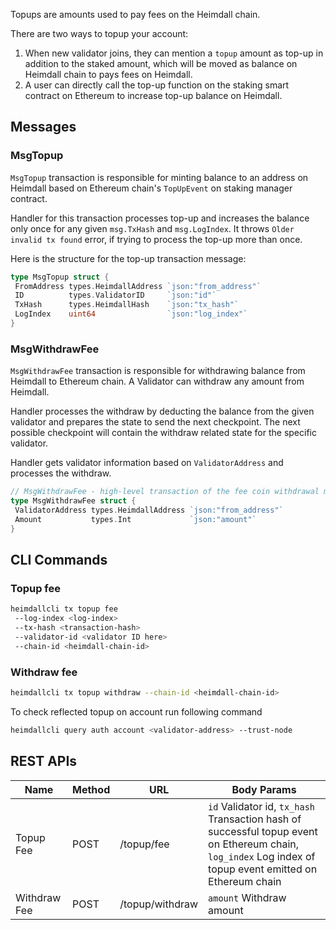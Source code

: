 Topups are amounts used to pay fees on the Heimdall chain.

There are two ways to topup your account:

1. When new validator joins, they can mention a `topup` amount as top-up in addition to the staked amount, which will be moved as balance on Heimdall chain to pays fees on Heimdall.
2. A user can directly call the top-up function on the staking smart contract on Ethereum to increase top-up balance on Heimdall.

## Messages

### MsgTopup

`MsgTopup` transaction is responsible for minting balance to an address on Heimdall based on Ethereum chain's `TopUpEvent` on staking manager contract.

Handler for this transaction processes top-up and increases the balance only once for any given `msg.TxHash` and `msg.LogIndex`. It throws `Older invalid tx found` error, if trying to process the top-up more than once.

Here is the structure for the top-up transaction message:

```go
type MsgTopup struct {
 FromAddress types.HeimdallAddress `json:"from_address"`
 ID          types.ValidatorID     `json:"id"`
 TxHash      types.HeimdallHash    `json:"tx_hash"`
 LogIndex    uint64                `json:"log_index"`
}
```

### MsgWithdrawFee

`MsgWithdrawFee` transaction is responsible for withdrawing balance from Heimdall to Ethereum chain. A Validator can withdraw any amount from Heimdall.

Handler processes the withdraw by deducting the balance from the given validator and prepares the state to send the next checkpoint. The next possible checkpoint will contain the withdraw related state for the specific validator.

Handler gets validator information based on `ValidatorAddress` and processes the withdraw.

```go
// MsgWithdrawFee - high-level transaction of the fee coin withdrawal module
type MsgWithdrawFee struct {
 ValidatorAddress types.HeimdallAddress `json:"from_address"`
 Amount           types.Int             `json:"amount"`
}
```

## CLI Commands

### Topup fee

```bash
heimdallcli tx topup fee
 --log-index <log-index> 
 --tx-hash <transaction-hash> 
 --validator-id <validator ID here>
 --chain-id <heimdall-chain-id>
```

### Withdraw fee

```bash
heimdallcli tx topup withdraw --chain-id <heimdall-chain-id>
```

To check reflected topup on account run following command

```bash
heimdallcli query auth account <validator-address> --trust-node
```

## REST APIs

|Name                  |Method|URL               |Body Params                                                                                                                                      |
|----------------------|------|------------------|-------------------------------------------------------------------------------------------------------------------------------------------------|
|Topup Fee             |POST  |/topup/fee        |`id` Validator id, `tx_hash` Transaction hash of successful topup event on Ethereum chain, `log_index` Log index of topup event emitted on Ethereum chain|
|Withdraw Fee          |POST  |/topup/withdraw   |`amount` Withdraw amount|
